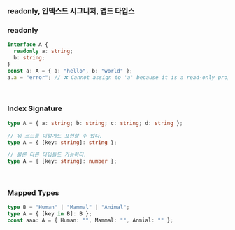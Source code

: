 ### readonly, 인덱스드 시그니처, 맵드 타입스

### readonly

```ts
interface A {
  readonly a: string;
  b: string;
}
const a: A = { a: "hello", b: "world" };
a.a = "error"; // ❌ Cannot assign to 'a' because it is a read-only property.ts(2540)
```

<br />

### Index Signature

```ts
type A = { a: string; b: string; c: string; d: string };

// 위 코드를 이렇게도 표현할 수 있다.
type A = { [key: string]: string };

// 물론 다른 타입들도 가능하다.
type A = { [key: string]: number };
```

<br />

### [Mapped Types](https://www.typescriptlang.org/docs/handbook/2/mapped-types.html)

```ts
type B = "Human" | "Mammal" | "Animal";
type A = { [key in B]: B };
const aaa: A = { Human: "", Mammal: "", Anmial: "" };
```
